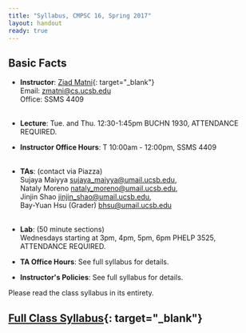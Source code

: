 ```yaml
---
title: "Syllabus, CMPSC 16, Spring 2017"
layout: handout
ready: true
---
```


Basic Facts
-----------

* **Instructor**:  [Ziad Matni](http://www.cs.ucsb.edu/~zmatni){: target="_blank"}<br/>
Email: <zmatni@cs.ucsb.edu><br/>
Office: SSMS 4409<br/><br/>

* **Lecture**: Tue. and Thu. 12:30-1:45pm BUCHN 1930, ATTENDANCE REQUIRED.<br/>
* **Instructor Office Hours**: T 10:00am - 12:00pm, SSMS 4409<br/><br/>
* **TAs**: (contact via Piazza)<br/>
Sujaya Maiyya <sujaya_maiyya@umail.ucsb.edu>, <br/>
Nataly Moreno <nataly_moreno@umail.ucsb.edu>, <br/>
Jinjin Shao <jinjin_shao@umail.ucsb.edu>, <br/>
Bay-Yuan Hsu (Grader) <bhsu@umail.ucsb.edu><br/><br/>

* **Lab**: (50 minute sections)<br/>
Wednesdays starting at 3pm, 4pm, 5pm, 6pm PHELP 3525, ATTENDANCE REQUIRED.<br/>
* **TA Office Hours**: See full syllabus for details. <br/>
* **Instructor's Policies**: See full syllabus for details.

Please read the class syllabus in its entirety.<br/>

[Full Class Syllabus](http://cs.ucsb.edu/~zmatni/syllabi/CS16S17_syllabus.pdf){: target="_blank"}
----------------
